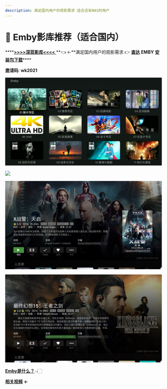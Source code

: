 ```yaml
---
description: 满足国内用户的观影需求 适合没有NAS的用户
---
```


# 💚 Emby影库推荐（适合国内）

  ****[**&gt;&gt;&gt;&gt;深蓝影库&lt;&lt;&lt;&lt;**  ](https://www.slyk.pro/index.html) **👈 ←**满足国内用户的观影需求  👉  [**直达**](https://www.slyk.pro/index.html)  **EMBY** [**安装包下载**](http://bit.ly/3oQ1CvJ)\*\*\*\*

  **邀请码**:   **wk2021**  

![](../.gitbook/assets/jie-ping-20210606-shang-wu-9.06.14.png)

![](../.gitbook/assets/jie-ping-20210606-shang-wu-9.07.48.png)

![](../.gitbook/assets/7.1.jpg)

![](../.gitbook/assets/dts.jpg)

[**Emby是什么？**](e-mb-y.md)👈🏻

 [**相关视频**](https://www.youtube.com/watch?v=e2RrVi1Xn3s)    **←**

